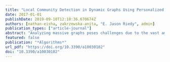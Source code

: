 ```yaml
---
title: "Local Community Detection in Dynamic Graphs Using Personalized Centrality"
date: 2017-01-01
publishDate: 2019-09-10T12:18:36.670674Z
authors: [nathan-eisha, zakrzewska-anita, "E. Jason Riedy", admin]
publication_types: ["article-journal"]
abstract: "Analyzing massive graphs poses challenges due to the vast amount of data available. Extracting smaller relevant subgraphs allows for further visualization and analysis that would otherwise be too computationally intensive. Furthermore, many real data sets are constantly changing, and require algorithms to update as the graph evolves. This work addresses the topic of local community detection, or seed set expansion, using personalized centrality measures, specifically PageRank and Katz centrality. We present a method to efficiently update local communities in dynamic graphs. By updating the personalized ranking vectors, we can incrementally update the corresponding local community. Applying our methods to real-world graphs, we are able to obtain speedups of up to 60× compared to static recomputation while maintaining an average recall of 0.94 of the highly ranked vertices returned. Next, we investigate how approximations of a centrality vector affect the resulting local community. Specifically, our method guarantees that the vertices returned in the community are the highly ranked vertices from a personalized centrality metric."
featured: false
publication: "*Algorithms*"
url_pdf: "https://doi.org/10.3390/a10030102"
doi: "10.3390/a10030102"
---
```


